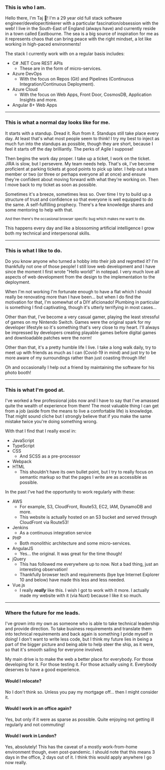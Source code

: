 ### This is who I am.
Hello there, I'm Taj 👋! I'm a 29 year old full stack software engineer/developer/tinkerer with a particular fascination/obsession with the web! I live in the South-East of England (always have) and currently reside in a town called Eastbourne. The sea is a big source of inspiration for me as it represents chaos that can bring peace with the right mindset, a lot like working in high-paced environments!

The stack I currently work with on a regular basis includes:

- C# .NET Core REST APIs
  - These are in the form of micro-services.
- Azure DevOps
  - With the focus on Repos (Git) and Pipelines (Continuous Integration/Continuous Deployment).
- Azure Cloud
  - With the focus on Web Apps, Front Door, CosmosDB, Application Insights and more.
- Angular 8+ Web Apps

---

### This is what a normal day looks like for me.
It starts with a standup. Dread it. Run from it. Standups still take place every day. At least that's what most people seem to think! I try my best to inject as much fun into the standups as possible, though they are short, because I feel it starts off the day brilliantly. The perks of Agile I suppose!

Then begins the work day proper. I take up a ticket, I work on the ticket. JIRA is slow, but I persevere. My team needs help. That's ok, I've become proficient at parking tickets at good points to pick up later. I help out a team member or two (or three or perhaps everyone all at once) and ensure they're confident about moving forward with what they're working on. Then I move back to my ticket as soon as possible.

Sometimes it's a breeze, sometimes less so. Over time I try to build up a structure of trust and confidence so that everyone is well equipped to do the same. A self-fulfilling prophecy. There's a few knowledge shares and some mentoring to help with that.

<small>And then there's the occasional browser specific bug which makes me want to die.</small>

This happens every day and like a blossoming artificial intelligence I grow both my technical and interpersonal skills.

---

### This is what I like to do.
Do you know anyone who turned a hobby into their job and regretted it? I'm thankfully not one of those people! I still love web development and I have since the moment I first wrote "Hello world!" in notepad. I very much love all aspects of web development from the design to the implementation to the deployment.

When I'm not working I'm fortunate enough to have a flat which I should really be renovating more than I have been... but when I do find the motivation for that, I'm somewhat of a DIY aficionado! Plumbing in particular is something I find captivating, though it's utterly terrifying in most cases...

Other than that, I've become a very casual gamer, playing the least stressful of games on my Nintendo Switch. Games were the original spark for my developer lifestyle so it's something that's very close to my heart. I'll always be impressed by developers creating playable games before digital games and downloadable patches were the norm!

Other than that, it's a pretty humble life I live. I take a long walk daily, try to meet up with friends as much as I can (Covid-19 in mind) and just try to be more aware of my surroundings rather than just coasting through life!

Oh and occasionally I help out a friend by maintaining the software for his photo booth!

---

### This is what I'm good at.
I've worked a few professional jobs now and I have to say that I've amassed quite the wealth of experience from them! The most valuable thing I can get from a job (aside from the means to live a comfortable life) is knowledge. That might sound cliche but I strongly believe that if you make the same mistake twice you're doing something wrong.

With that I find that I really excel in:
- JavaScript
- TypeScript
- CSS
  - And SCSS as a pre-processor
- Webpack
- HTML
  - This shouldn't have its own bullet point, but I try to really focus on semantic markup so that the pages I write are as accessible as possible.

In the past I've had the opportunity to work regularly with these:
- AWS
  - For example, S3, CloudFront, Route53, EC2, IAM, DynamoDB and more.
  - This website is actually hosted on an S3 bucket and served through CloudFront via Route53!
- Jenkins
  - As a continuous integration service
- PHP
  - Both monolithic architecture and some micro-services.
- AngularJS
  - Yes... the original. It was great for the time though!
- jQuery
  - This has followed me everywhere up to now. Not a bad thing, just an interesting observation!
  - Thankfully browser tech and requirements (bye bye Internet Explorer 10 and below) have made this less and less needed.
- Vue.js
  - I really **_really_** like this. I wish I got to work with it more. I actually made my website with it (via Nuxt) because I like it so much.

---

### Where the future for me leads.
I've grown into my own as someone who is able to take technical leadership and provide direction. To take business requirements and translate them into technical requirements and back again is something I pride myself in doing! I don't want to write less code, but I think my future lies in being a part of the bigger picture and being able to help steer the ship, as it were, so that it's smooth sailing for everyone involved.

My main drive is to make the web a better place for everybody. For those developing for it. For those testing it. For those actually using it. Everybody deserves to have a good experience.

#### Would I relocate?
No I don't think so. Unless you pay my mortgage off... then I might consider it.

#### Would I work in an office again?
Yes, but only if it were as sparse as possible. Quite enjoying not getting ill regularly and not commuting!

#### Would I work in London?
Yes, absolutely! This has the caveat of a mostly work-from-home environment though, even post-pandemic. I should note that this means 3 days in the office, 2 days out of it. I think this would apply anywhere I go now really.
